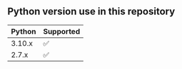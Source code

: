 ## Python version use in this repository 

| Python | Supported          |  
| ------- | ------------------ |  
| 3.10.x   | :white_check_mark: |
| 2.7.x  | :white_check_mark: |
